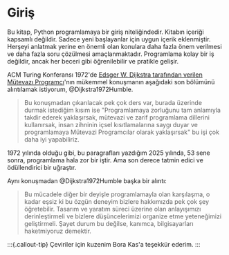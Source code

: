 # Giriş

Bu kitap, Python programlamaya bir giriş niteliğindedir.
Kitabın içeriği kapsamlı değildir.
Sadece yeni başlayanlar için uygun içerik eklenmiştir.
Herşeyi anlatmak yerine en önemli olan konulara daha fazla önem verilmesi ve daha fazla soru çözülmesi amaçlanmaktadır.
Programlama kolay bir iş değildir, ancak her beceri gibi öğrenilebilir ve pratikle gelişir.

ACM Turing Konferansı 1972'de [Edsger W. Dijkstra tarafından verilen Mütevazı Programcı](https://www.cs.utexas.edu/~EWD/transcriptions/EWD03xx/EWD340.html)'nın mükemmel konuşmanın aşağıdaki son bölümünü alıntılamak istiyorum, @Dijkstra1972Humble.

> Bu konuşmadan çıkarılacak pek çok ders var, burada üzerinde durmak istediğim kısım ise "Programlamaya zorluğunu tam anlamıyla takdir ederek yaklaşırsak, mütevazi ve zarif programlama dillerini kullanırsak, insan zihninin içsel kısıtlamalarına saygı duyar ve programlamaya Mütevazi Programcılar olarak yaklaşırsak" bu işi çok daha iyi yapabiliriz. 




1972 yılında olduğu gibi, bu paragrafları yazdığım 2025 yılında, 53 sene sonra, programlama hala zor bir iştir.
Ama son derece tatmin edici ve ödüllendirici bir uğraştır.

Aynı konuşmadan @Dijkstra1972Humble başka bir alıntı:  

> Bu mücadele diğer bir deyişle programlamayla olan karşılaşma, o kadar eşsiz ki bu özgün deneyim bizlere hakkımızda pek çok şey öğretebilir. 
> Tasarım ve yaratım süreci üzerine olan anlayışımızı derinleştirmeli ve bizlere düşüncelerimizi organize etme yeteneğimizi geliştirmeli. 
> Şayet durum bu değilse, kanımca, bilgisayarları haketmiyoruz demektir.

:::{.callout-tip}
Çeviriler için kuzenim Bora Kas'a teşekkür ederim.
:::

